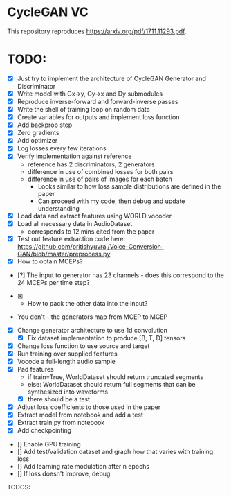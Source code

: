 # CycleGAN VC

This repository reproduces https://arxiv.org/pdf/1711.11293.pdf.

# TODO:
- [x] Just try to implement the architecture of CycleGAN Generator and Discriminator
- [x] Write model with Gx->y, Gy->x and Dy submodules
- [x] Reproduce inverse-forward and forward-inverse passes
- [x] Write the shell of training loop on random data
- [x] Create variables for outputs and implement loss function
- [x] Add backprop step
- [x] Zero gradients
- [x] Add optimizer
- [x] Log losses every few iterations
- [x] Verify implementation against reference
  - reference has 2 discriminators, 2 generators
  - difference in use of combined losses for both pairs
  - difference in use of pairs of images for each batch
    - Looks similar to how loss sample distributions are defined in the paper
    - Can proceed with my code, then debug and update understanding
- [x] Load data and extract features using WORLD vocoder
- [x] Load all necessary data in AudioDataset
  - corresponds to 12 mins cited from the paper
- [x] Test out feature extraction code here: https://github.com/pritishyuvraj/Voice-Conversion-GAN/blob/master/preprocess.py
- [x] How to obtain MCEPs?
- [?] The input to generator has 23 channels - does this correspond to the 24 MCEPs per time step?
- [x]  - How to pack the other data into the input?
  - You don't - the generators map from MCEP to MCEP
- [x] Change generator architecture to use 1d convolution
  - [x] Fix dataset implementation to produce [B, T, D] tensors
- [x] Change loss function to use source and target
- [x] Run training over supplied features
- [x] Vocode a full-length audio sample
- [x] Pad features
  - if train=True, WorldDataset should return truncated segments
  - else: WorldDataset should return full segments that can be synthesized into waveforms
  - [x] there should be a test
- [x] Adjust loss coefficients to those used in the paper
- [x] Extract model from notebook and add a test
- [x] Extract train.py from notebook
- [x] Add checkpointing
- [] Enable GPU training
- [] Add test/validation dataset and graph how that varies with training loss
- [] Add learning rate modulation after n epochs
- [] If loss doesn't improve, debug


TODOS:
